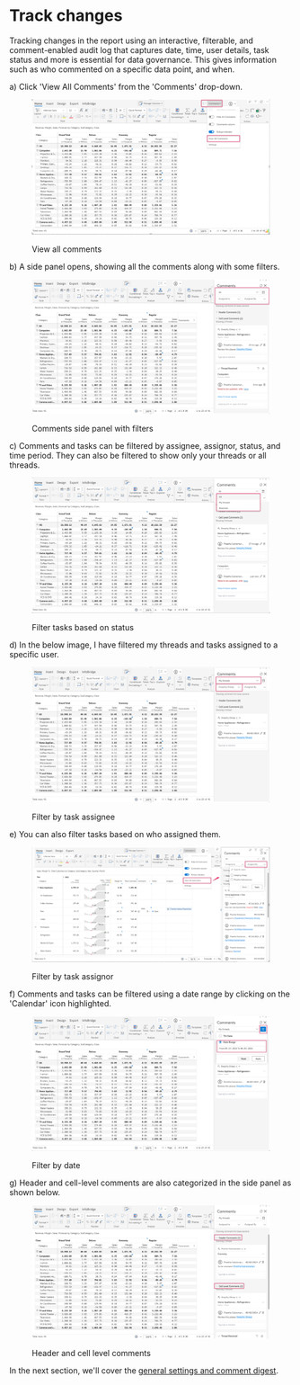 # Track changes

Tracking changes in the report using an interactive, filterable, and comment-enabled audit log that captures date, time, user details, task status and more is essential for ​data governance. This gives information such as who commented on a specific data point, and when.

a) Click 'View All Comments' from the 'Comments' drop-down.

<figure><img src="../../../.gitbook/assets/image (517).png" alt=""><figcaption><p>View all comments</p></figcaption></figure>

b) A side panel opens, showing all the comments along with some filters.

<figure><img src="../../../.gitbook/assets/image (4).png" alt=""><figcaption><p>Comments side panel with filters</p></figcaption></figure>

c) Comments and tasks can be filtered by assignee, assignor, status, and time period. They can also be filtered to show only your threads or all threads.&#x20;

<figure><img src="../../../.gitbook/assets/image (518).png" alt=""><figcaption><p>Filter tasks based on status</p></figcaption></figure>

d) In the below image, I have filtered my threads and tasks assigned to a specific user.

<figure><img src="../../../.gitbook/assets/image (5).png" alt=""><figcaption><p>Filter by task assignee</p></figcaption></figure>

e) You can also filter tasks based on who assigned them.

<figure><img src="../../../.gitbook/assets/3.1. commenting.png" alt=""><figcaption><p>Filter by task assignor</p></figcaption></figure>

f) Comments and tasks can be filtered using a date range by clicking on the 'Calendar' icon highlighted.

<figure><img src="../../../.gitbook/assets/image (6).png" alt=""><figcaption><p>Filter by date</p></figcaption></figure>

g) Header and cell-level comments are also categorized in the side panel as shown below.

<figure><img src="../../../.gitbook/assets/image (7).png" alt=""><figcaption><p>Header and cell level comments</p></figcaption></figure>

In the next section, we'll cover the [general settings and comment digest](comment-settings.md).
